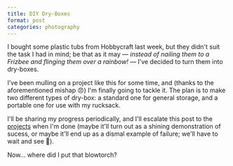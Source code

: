 ```yaml
---
title: DIY Dry-Boxes
format: post
categories: photography
---
```


I bought some plastic tubs from Hobbycraft last week, but they didn't suit the task I had in mind; be that as it may — _instead of nailing them to a Frizbee and flinging them over a rainbow!_ — I’ve decided to turn them into dry-boxes.

I’ve been mulling on a project like this for some time, and (thanks to the aforementioned mishap 😠) I'm finally going to tackle it. The plan is to make two different types of dry-box: a standard one for general storage, and a portable one for use with my rucksack.

I'll be sharing my progress periodically, and I'll escalate this post to the [projects](https://martbetz.github.io/#diy) when I'm done (maybe it'll turn out as a shining demonstration of sucess, or maybe it'll end up as a dismal example of failure; we'll have to wait and see 😬). 

Now... where did I put that blowtorch?

<!-- <center>
<b>*** THIS POST IS A WORK IN PROGRESS ***</b>
</center> -->
